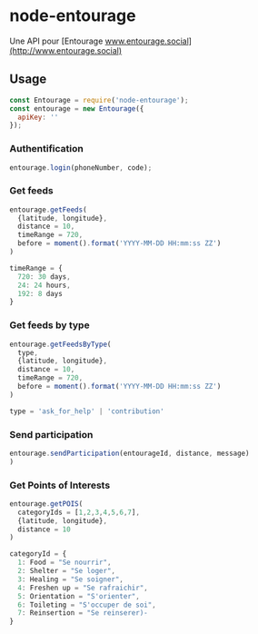# node-entourage

Une API pour [Entourage www.entourage.social](http://www.entourage.social)

## Usage

```javascript
const Entourage = require('node-entourage');
const entourage = new Entourage({
  apiKey: ''
});
```

### Authentification

```javascript
entourage.login(phoneNumber, code);
```

### Get feeds

```javascript
entourage.getFeeds(
  {latitude, longitude}, 
  distance = 10,
  timeRange = 720,
  before = moment().format('YYYY-MM-DD HH:mm:ss ZZ')
)

timeRange = {
  720: 30 days,
  24: 24 hours,
  192: 8 days
}
```

### Get feeds by type

```javascript
entourage.getFeedsByType(
  type, 
  {latitude, longitude}, 
  distance = 10, 
  timeRange = 720,
  before = moment().format('YYYY-MM-DD HH:mm:ss ZZ')
)

type = 'ask_for_help' | 'contribution'
```

### Send participation

```javascript
entourage.sendParticipation(entourageId, distance, message)
)
```

### Get Points of Interests

```javascript
entourage.getPOIS(
  categoryIds = [1,2,3,4,5,6,7], 
  {latitude, longitude}, 
  distance = 10
)

categoryId = {
  1: Food = "Se nourrir",
  2: Shelter = "Se loger",
  3: Healing = "Se soigner",
  4: Freshen up = "Se rafraichir",
  5: Orientation = "S'orienter",
  6: Toileting = "S'occuper de soi",
  7: Reinsertion = "Se reinserer)-
}
```